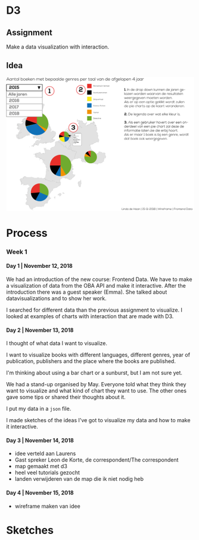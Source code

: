 # D3

## Assignment
Make a data visualization with interaction.

## Idea
<img width="600" src="/images/wireframe-datavisualisatie.jpg">


# Process
### Week 1
#### Day 1 | November 12, 2018

We had an introduction of the new course: Frontend Data. We have to make a visualization of data from the OBA API and make it interactive.
After the introduction there was a guest speaker (Emma). She talked about datavisualizations and to show her work.

I searched for different data than the previous assignment to visualize.
I looked at examples of charts with interaction that are made with D3.

#### Day 2 | November 13, 2018

I thought of what data I want to visualize.

I want to visualize books with different languages, different genres, year of publication, publishers and the place where the books are published.

I'm thinking about using a bar chart or a sunburst, but I am not sure yet.

We had a stand-up organised by May. Everyone told what they think they want to visualize and what kind of chart they want to use. The other ones gave some tips or shared their thoughts about it.

I put my data in a `json` file.

I made sketches of the ideas I've got to visualize my data and how to make it interactive.

#### Day 3 | November 14, 2018

* idee verteld aan Laurens
* Gast spreker Leon de Korte, de correspondent/The correspondent
* map gemaakt met d3
* heel veel tutorials gezocht
* landen verwijderen van de map die ik niet nodig heb

#### Day 4 | November 15, 2018

* wireframe maken van idee

# Sketches
